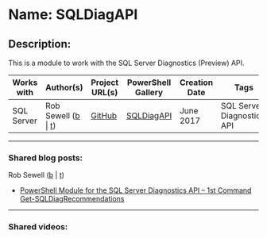 # Name: SQLDiagAPI

## Description:
This is a module to work with the SQL Server Diagnostics (Preview) API.

| Works with | Author(s) | Project URL(s) | PowerShell Gallery | Creation Date | Tags |
|------------|--------|-------------------|--------------------|---------------|------|
| SQL Server | Rob Sewell (<a href="https://sqldbawithabeard.com" target="_blank">b</a> \| <a href="https://twitter.com/sqldbawithbeard" target="_blank">t</a>) | [GitHub](https://github.com/SQLDBAWithABeard/SQLDiagAPI) | [SQLDiagAPI](https://www.powershellgallery.com/packages/SQLDiagAPI) | June 2017 | SQL Server, Diagnostics, API |
____
### Shared blog posts:
Rob Sewell (<a href="https://sqldbawithabeard.com" target="_blank">b</a> | <a href="https://twitter.com/sqldbawithbeard" target="_blank">t</a>)
- [PowerShell Module for the SQL Server Diagnostics API – 1st Command Get-SQLDiagRecommendations](https://sqldbawithabeard.com/2017/06/29/powershell-module-for-the-sql-server-diagnostics-api-1st-command-get-sqldiagrecommendations/)
____
### Shared videos:
